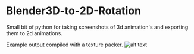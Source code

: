 # Blender3D-to-2D-Rotation
Small bit of python for taking screenshots of 3d animation's and exporting them to 2d animations.

Example output compiled with a texture packer.
![alt text](https://i.imgur.com/jxnsESf.png)
